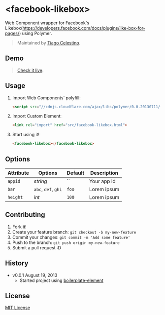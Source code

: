 # &lt;facebook-likebox&gt;

Web Component wrapper for Facebook's Likebox(https://developers.facebook.com/docs/plugins/like-box-for-pages/) using Polymer.

> Maintained by [Tiago Celestino](https://github.com/tcelestino).

## Demo

> [Check it live](http://customelements.github.io/boilerplate-element).

## Usage

1. Import Web Components' polyfill:

	```html
	<script src="//cdnjs.cloudflare.com/ajax/libs/polymer/0.0.20130711/polymer.min.js"></script>
	```

2. Import Custom Element:

	```html
	<link rel="import" href="src/facebook-likebox.html">
	```

3. Start using it!

	```html
	<facebook-likebox></facebook-likebox>
	```

## Options

Attribute  | Options                   | Default             | Description
---        | ---                       | ---                 | ---
`appid`      | *string*                  | ``               | Your app id
`bar`      | `abc`, `def`, `ghi` 	   | `foo`               | Lorem ipsum
`height`   | *int*                     | `100`               | Lorem ipsum


## Contributing

1. Fork it!
2. Create your feature branch: `git checkout -b my-new-feature`
3. Commit your changes: `git commit -m 'Add some feature'`
4. Push to the branch: `git push origin my-new-feature`
5. Submit a pull request :D

## History

* v0.0.1 August 19, 2013
	* Started project using [boilerplate-element](https://github.com/customelements/boilerplate-element)

## License

[MIT License](http://opensource.org/licenses/MIT)